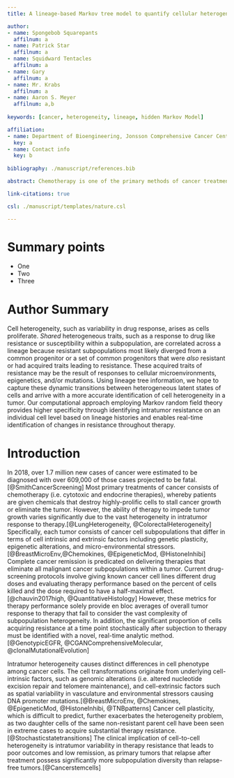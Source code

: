 ```yaml
---
title: A lineage-based Markov tree model to quantify cellular heterogeneity

author:
- name: Spongebob Squarepants
  affilnum: a
- name: Patrick Star
  affilnum: a
- name: Squidward Tentacles
  affilnum: a
- name: Gary
  affilnum: a
- name: Mr. Krabs
  affilnum: a
- name: Aaron S. Meyer
  affilnum: a,b
  
keywords: [cancer, heterogeneity, lineage, hidden Markov Model]

affiliation:
- name: Department of Bioengineering, Jonsson Comprehensive Cancer Center, Eli and Edythe Broad Center of Regenerative Medicine and Stem Cell Research; University of California, Los Angeles
  key: a
- name: Contact info
  key: b
  
bibliography: ./manuscript/references.bib

abstract: Chemotherapy is one of the primary methods of cancer treatment due to its ability to impede the growth of highly prolific cancer cells. One of the main obstacles to successful chemotherapy treatment is that highly prolific cancer cells naturally display non-uniform responses to therapy. It therefore becomes imperative for oncologists to prescribe chemotherapy combinations which target all subpopulations of cells in a given patient’s tumor. Classifying the heterogeneous resistance of cancer cells may potentially enable the design of therapies that are tumor-specific and thus enable all malignant cells within a tumor to respond adequately and die. Current methods of intratumor cell classification possess low specificity because they use population-level measurements, such as IC<sub>50</sub>, to gauge cellular responses to cancer therapy. In addition, these methods rely on single timepoint measurements which mask cancer cell evolution dynamics. In this paper, we present a novel computational method that utilizes cell lineage trees to learn the characteristic patterns of cell heterogeneity de novo and predict variable response to drug in tumors over time. TODO METHODS. TODO RESULTS. TODO DISCUSSION.

link-citations: true

csl: ./manuscript/templates/nature.csl

---
```


# Summary points

- One
- Two
- Three

# Author Summary

Cell heterogeneity, such as variability in drug response, arises as cells proliferate. _Shared_ heterogeneous traits, such as a response to drug like resistance or susceptibility within a subpopulation, are correlated across a lineage because resistant subpopulations most likely diverged from a common progenitor or a set of common progenitors that were _also_ resistant or had acquired traits leading to resistance. These acquired traits of resistance may be the result of responses to cellular microenvironments, epigenetics, and/or mutations. Using lineage tree information, we hope to capture these dynamic transitions between heterogeneous latent states of cells and arrive with a more accurate identification of cell heterogeneity in a tumor. Our computational approach employing Markov random field theory provides higher specificity through identifying intratumor resistance on an individual cell level based on lineage histories and enables real-time identification of changes in resistance throughout therapy.

# Introduction

In 2018, over 1.7 million new cases of cancer were estimated to be diagnosed with over 609,000 of those cases projected to be fatal.[@SmithCancerScreening] Most primary treatments of cancer consists of chemotherapy (i.e. cytotoxic and endocrine therapies), whereby patients are given chemicals that destroy highly-prolific cells to stall cancer growth or eliminate the tumor. However, the ability of therapy to impede tumor growth varies significantly due to the vast heterogeneity in intratumor response to therapy.[@LungHeterogeneity, @ColorectalHeterogeneity] Specifically, each tumor consists of cancer cell subpopulations that differ in terms of cell intrinsic and extrinsic factors including genetic plasticity, epigenetic alterations, and micro-environmental stressors.[@BreastMicroEnv,@Chemokines, @EpigeneticMod, @HistoneInhibi] Complete cancer remission is predicated on delivering therapies that eliminate all malignant cancer subpopulations within a tumor. Current drug-screening protocols involve giving known cancer cell lines different drug doses and evaluating therapy performance based on the percent of cells killed and the dose required to have a half-maximal effect.[@chauvin2017high, @QuantitativeHistology] However, these metrics for therapy performance solely provide en bloc averages of overall tumor response to therapy that fail to consider the vast complexity of subpopulation heterogeneity. In addition, the significant proportion of cells acquiring resistance at a time point stochastically after subjection to therapy must be identified with a novel, real-time analytic method.[@GenotypicEGFR, @CGANComprehensiveMolecular, @clonalMutationalEvolution]

Intratumor heterogeneity causes distinct differences in cell phenotype among cancer cells. The cell transformations originate from underlying cell-intrinsic factors, such as genomic alterations (i.e. altered nucleotide excision repair and telomere maintenance), and cell-extrinsic factors such as spatial variability in vasculature and environmental stressors causing DNA promoter mutations.[@BreastMicroEnv, @Chemokines, @EpigeneticMod, @HistoneInhibi, @TNBpatterns] Cancer cell plasticity, which is difficult to predict, further exacerbates the heterogeneity problem, as two daughter cells of the same non-resistant parent cell have been seen in extreme cases to acquire substantial therapy resistance.[@Stochasticstatetransitions] The clinical implication of cell-to-cell heterogeneity is intratumor variability in therapy resistance that leads to poor outcomes and low remission, as primary tumors that relapse after treatment possess significantly more subpopulation diversity than relapse-free tumors.[@Cancerstemcells]


